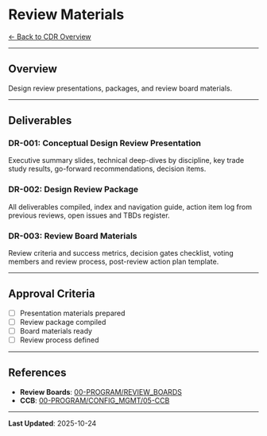 # Review Materials

[← Back to CDR Overview](../README.md)

---

## Overview

Design review presentations, packages, and review board materials.

---

## Deliverables

### DR-001: Conceptual Design Review Presentation
Executive summary slides, technical deep-dives by discipline, key trade study results, go-forward recommendations, decision items.

### DR-002: Design Review Package
All deliverables compiled, index and navigation guide, action item log from previous reviews, open issues and TBDs register.

### DR-003: Review Board Materials
Review criteria and success metrics, decision gates checklist, voting members and review process, post-review action plan template.

---

## Approval Criteria

- [ ] Presentation materials prepared
- [ ] Review package compiled
- [ ] Board materials ready
- [ ] Review process defined

---

## References

- **Review Boards**: [00-PROGRAM/REVIEW_BOARDS](../../../../../../../00-PROGRAM/REVIEW_BOARDS/)
- **CCB**: [00-PROGRAM/CONFIG_MGMT/05-CCB](../../../../../../../00-PROGRAM/CONFIG_MGMT/05-CCB/)

---

**Last Updated**: 2025-10-24
